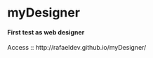 myDesigner
==========

<h4>First test as web designer</h4>
<bold>Access ::</bold> http://rafaeldev.github.io/myDesigner/
